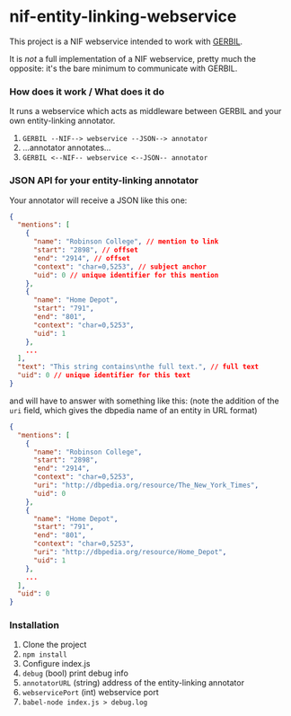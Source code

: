 # nif-entity-linking-webservice

This project is a NIF webservice intended to work with [GERBIL](/AKSW/gerbil).

It is *not* a full implementation of a NIF webservice, pretty much the opposite: it's the bare minimum to communicate with GERBIL.

### How does it work / What does it do

It runs a webservice which acts as middleware between GERBIL and your own entity-linking annotator.

1. `GERBIL --NIF--> webservice --JSON--> annotator`
2. ...annotator annotates...
3. `GERBIL <--NIF-- webservice <--JSON-- annotator`

### JSON API for your entity-linking annotator

Your annotator will receive a JSON like this one:

```json
{
  "mentions": [
    {
      "name": "Robinson College", // mention to link
      "start": "2898", // offset
      "end": "2914", // offset
      "context": "char=0,5253", // subject anchor
      "uid": 0 // unique identifier for this mention
    },
    {
      "name": "Home Depot",
      "start": "791",
      "end": "801",
      "context": "char=0,5253",
      "uid": 1
    },
    ...
  ],
  "text": "This string contains\nthe full text.", // full text
  "uid": 0 // unique identifier for this text
}
```

and will have to answer with something like this: (note the addition of the `uri` field, which gives the dbpedia name of an entity in URL format)

```json
{
  "mentions": [
    {
      "name": "Robinson College",
      "start": "2898",
      "end": "2914",
      "context": "char=0,5253",
      "uri": "http://dbpedia.org/resource/The_New_York_Times",
      "uid": 0
    },
    {
      "name": "Home Depot",
      "start": "791",
      "end": "801",
      "context": "char=0,5253",
      "uri": "http://dbpedia.org/resource/Home_Depot",
      "uid": 1
    },
    ...
  ],
  "uid": 0
}
```

### Installation

1. Clone the project
2. `npm install`
3. Configure index.js
  1. `debug` (bool) print debug info
  2. `annotatorURL` (string) address of the entity-linking annotator
  3. `webservicePort` (int) webservice port
4. `babel-node index.js > debug.log`
